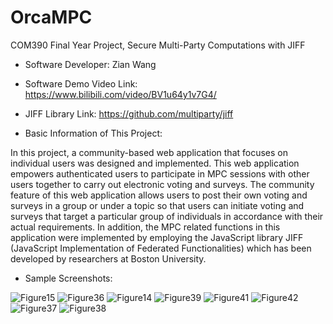 # OrcaMPC

COM390 Final Year Project, Secure Multi-Party Computations with JIFF

- Software Developer: Zian Wang

- Software Demo Video Link: https://www.bilibili.com/video/BV1u64y1v7G4/

- JIFF Library Link: https://github.com/multiparty/jiff

- Basic Information of This Project:

In this project, a community-based web application that focuses on individual users 
was designed and implemented. This web application empowers authenticated users to 
participate in MPC sessions with other users together to carry out electronic voting and 
surveys. The community feature of this web application allows users to post their own 
voting and surveys in a group or under a topic so that users can initiate voting and
surveys that target a particular group of individuals in accordance with their actual 
requirements. In addition, the MPC related functions in this application were 
implemented by employing the JavaScript library JIFF (JavaScript Implementation of 
Federated Functionalities) which has been developed by researchers at Boston 
University.

- Sample Screenshots:

![Figure15](https://user-images.githubusercontent.com/50388951/130571975-c3363b50-348b-4cda-856a-f001e0ac0b61.png)
![Figure36](https://user-images.githubusercontent.com/50388951/130572556-425f3d25-c0dc-49e1-9e8a-68f4e2f468a3.png)
![Figure14](https://user-images.githubusercontent.com/50388951/130571949-c2364668-5a06-40b0-b3d2-f580c709d461.png)
![Figure39](https://user-images.githubusercontent.com/50388951/130572115-428af916-fa9d-4058-a159-c9b8928893e8.png)
![Figure41](https://user-images.githubusercontent.com/50388951/130572121-7cb8e1fe-e055-4e14-a13c-37b193fa60e5.png)
![Figure42](https://user-images.githubusercontent.com/50388951/130572133-9e65f9d8-d581-41d5-b4b5-71dd7556818e.png)
![Figure37](https://user-images.githubusercontent.com/50388951/130572079-ee8c2f01-1adb-4f2f-a1d6-8e6d65f312e8.png)
![Figure38](https://user-images.githubusercontent.com/50388951/130572086-cafc9a34-5583-4d30-a6bb-daaefc793aee.png)

